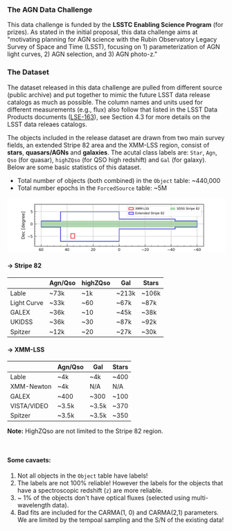 ### The AGN Data Challenge
This data challenge is funded by the __LSSTC Enabling Science Program__ (for prizes). As stated in the initial proposal, this data challenge aims at "motivating planning for AGN science with the Rubin Observatory Legacy Survey of Space and Time (LSST), focusing on 1) parameterization of AGN light curves, 2) AGN selection, and 3) AGN photo-z." 

### The Dataset
The dataset released in this data challenge are pulled from different source (public archive) and put together to mimic the future LSST data release catalogs as much as possible. The column names and units used for different measurements (e.g., flux) also follow that listed in the LSST Data Products documents ([LSE-163](https://docushare.lsst.org/docushare/dsweb/Get/LSE-163)), see Section 4.3 for more details on the LSST data releaes catalogs. 

The objects included in the release dataset are drawn from two main survey fields, an extended Stripe 82 area and the XMM-LSS region, consist of __stars__, __quasars/AGNs__ and __galaxies__. The acutal class labels are: `Star`, `Agn`, `Qso` (for quasar), `highZQso` (for QSO high redshift) and `Gal` (for galaxy). Below are some basic statistics of this dataset. 

- Total number of objects (both combined) in the `Object` table: ~440,000
- Total number epochs in the `ForcedSource` table: ~5M

<img src='docs/figs/dc_footprint.jpeg' style='width:1200px' img>
<br>

#### -> __Stripe 82__

|               | Agn/Qso   | highZQso   | Gal       |  Stars     |
| --------------| --------- | ---------- | ----------| ---------- |
| Lable         | ~73k      | ~1k        | ~213k     | ~106k      |
| Light Curve   | ~33k      | ~60        | ~67k      | ~87k       |
| GALEX         | ~36k      | ~10        | ~45k      | ~38k       |
| UKIDSS        | ~36k      | ~30        | ~87k      | ~92k       |
| Spitzer       | ~12k      | ~20        | ~27k      | ~30k       |


#### -> __XMM-LSS__

|               | Agn/Qso   | Gal       |  Stars     |
| --------------| --------- | ----------| ---------- |
| Lable         | ~4k       | ~4k       | ~400       |
| XMM-Newton    | ~4k       | N/A       | N/A        |
| GALEX         | ~400      | ~300      | ~100       |
| VISTA/VIDEO   | ~3.5k     | ~3.5k     | ~370       |
| Spitzer       | ~3.5k     | ~3.5k     | ~350       |

__Note:__ HighZQso are not limited to the Stripe 82 region. 

<br>

#### Some cavaets:
1. Not all objects in the `Object` table have labels!
1. The labels are not 100% reliable! However the labels for the objects that have a spectroscopic redshift (`z`) are more reliable. 
2. ~ 1% of the objects don't have optical fluxes (selected using multi-wavelength data).
3. Bad fits are included for the CARMA(1, 0) and CARMA(2,1) parameters. We are limited by the tempoal sampling and the S/N of the existing data!